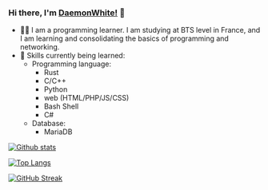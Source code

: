 <!--
**DaemonWhite/DaemonWhite** is a ✨ _special_ ✨ repository because its `README.md` (this file) appears on your GitHub profile.

Here are some ideas to get you started:

- 🔭 I’m currently working on ...
- 🌱 I’m currently learning ...
- 👯 I’m looking to collaborate on ...
- 🤔 I’m looking for help with ...
- 💬 Ask me about ...
- 📫 How to reach me: ...
- 😄 Pronouns: ...
- ⚡ Fun fact: ...
-->

### Hi there, I'm [DaemonWhite!](https://github.com/daemonwhite) :wave:
- 👩🏻  I am a programming learner. I am studying at BTS level in France, and I am learning and consolidating the basics of programming and networking.
- :blue_book: Skills currently being learned:
    - Programming language:
        - Rust
        - C/C++
        - Python
        - web (HTML/PHP/JS/CSS)
        - Bash Shell
        - C#
    -  Database:
        - MariaDB
      
[![Github stats](https://github-readme-stats.vercel.app/api?username=daemonwhite&count_private=true&show_icons=true&&&include_all_commits=true&&icon_color=00ff84&&bg_color=20,0971be,811198&title_color=fff&text_color=fff)](https://github.com/daemonwhite/)

[![Top Langs](https://github-readme-stats.vercel.app/api/top-langs/?username=daemonwhite&langs_count=10&bg_color=20,0971be,811198&title_color=fff&text_color=fff&hide=qmake,meson&layout=compact&card_width=445)](https://github.com/daemonwhite/)

[![GitHub Streak](http://github-readme-streak-stats.herokuapp.com?user=DaemonWhite&theme=tokyonight&date_format=M%20j%5B%2C%20Y%5D&fire=D71EFF&ring=811299&background=DD272700)](https://github.com/daemonwhite/)
